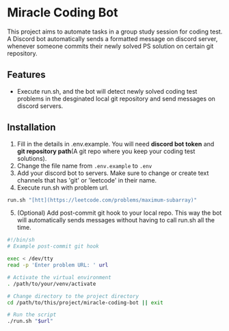 # Miracle Coding Bot
This project aims to automate tasks in a group study session for coding test. A Discord bot automatically sends a formatted message on discord server, whenever someone commits their newly solved PS solution on certain git repository.

## Features
- Execute run.sh, and the bot will detect newly solved coding test problems in the desginated local git repository and send messages on discord servers.

## Installation
1. Fill in the details in .env.example. You will need **discord bot token** and **git repository path**(A git repo where you keep your coding test solutions).
2. Change the file name from `.env.example` to `.env`
3. Add your discord bot to servers. Make sure to change or create text channels that has 'git' or 'leetcode' in their name.
4. Execute run.sh with problem url.
```sh
run.sh "[htt](https://leetcode.com/problems/maximum-subarray)"
```
5. (Optional) Add post-commit git hook to your local repo. This way the bot will automatically sends messages without having to call run.sh all the time.
```sh
#!/bin/sh
# Example post-commit git hook

exec < /dev/tty
read -p 'Enter problem URL: ' url

# Activate the virtual environment
. /path/to/your/venv/activate

# Change directory to the project directory
cd /path/to/this/project/miracle-coding-bot || exit

# Run the script
./run.sh "$url"
```
